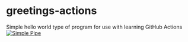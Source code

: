 # greetings-actions
Simple hello world type of program for use with learning GitHub Actions
[![Simple Pipe](https://github.com/rjgates3/greetings-actions/actions/workflows/simple-pipe.yml/badge.svg)](https://github.com/rjgates3/greetings-actions/actions/workflows/simple-pipe.yml)
